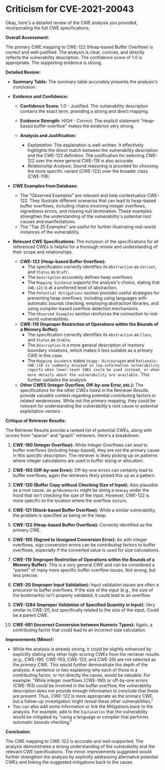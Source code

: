 # Criticism for CVE-2021-20043

Okay, here's a detailed review of the CWE analysis you provided, incorporating the full CWE specifications.

**Overall Assessment:**

The primary CWE mapping to CWE-122 (Heap-based Buffer Overflow) is correct and well-justified. The analysis is clear, concise, and directly reflects the vulnerability description. The confidence score of 1.0 is appropriate. The supporting evidence is strong.

**Detailed Review:**

*   **Summary Table:** The summary table accurately presents the analysis's conclusion.

*   **Evidence and Confidence:**

    *   **Confidence Score:** 1.0 - Justified. The vulnerability description contains the exact term, providing a strong and direct mapping.
    *   **Evidence Strength:** HIGH - Correct. The explicit statement "Heap-based buffer overflow" makes the evidence very strong.
    *   **Analysis and Justification:**

        *   *Explanation:* The explanation is well-written. It effectively highlights the direct match between the vulnerability description and the CWE-122 definition. The justification for selecting CWE-122 over the more general CWE-119 is also accurate.
        *   *Relationship Analysis:* Sound reasoning is provided for choosing the more specific variant (CWE-122) over the broader class (CWE-119).

*   **CWE Examples from Database:**

    *   The "Observed Examples" are relevant and help contextualize CWE-122. They illustrate different scenarios that can lead to heap-based buffer overflows, including chains involving integer overflows, signedness errors, and missing null termination. These examples strengthen the understanding of the vulnerability's potential root causes and manifestations.
    *   The "Top 25 Examples" are useful for further illustrating real-world instances of the vulnerability.

*   **Relevant CWE Specifications:** The inclusion of the specifications for all referenced CWEs is helpful for a thorough review and understanding of their scope and relationships.

    *   **CWE-122 (Heap-based Buffer Overflow):**
        *   The specification correctly identifies its `Abstraction` as `Variant`, and `Status` as `Draft`.
        *   The `Description` accurately defines heap overflows.
        *   The `Mapping Guidance` supports the analysis's choice, stating that `CWE-122` is at a preferred level of abstraction.
        *   The `Potential Mitigations` section provides useful strategies for preventing heap overflows, including using languages with automatic bounds checking, employing abstraction libraries, and using compiler-based overflow detection mechanisms.
        *   The `Observed Examples` section reinforces the connection to real-world vulnerabilities.
    *   **CWE-119 (Improper Restriction of Operations within the Bounds of a Memory Buffer):**
        *   The specification correctly identifies its `Abstraction` as `Class`, and `Status` as `Stable`.
        *   The `Description` is a more general description of memory boundary violations, which makes it less suitable as a primary CWE in this case.
        *    The `Mapping Guidance` states `Usage: Discouraged` and  `Rationale: CWE-119 is commonly misused in low-information vulnerability reports when lower-level CWEs could be used instead, or when more details about the vulnerability are available.` This further validates the analysis.
    *   **Other CWES (Integer Overflow, Off-by-one Error, etc.):** The specifications for the other CWEs listed in the Retriever Results provide valuable context regarding potential contributing factors or related weaknesses. While not the primary mapping, they could be relevant for understanding the vulnerability's root cause or potential exploitation vectors.

**Critique of Retriever Results:**

The Retriever Results provide a ranked list of potential CWEs, along with scores from "sparse" and "graph" retrievers. Here's a breakdown:

1.  **CWE-190 (Integer Overflow):** While Integer Overflows can *lead* to buffer overflows (including heap-based), they are not the primary cause in this *specific* description. The retriever is likely picking up on patterns where integer calculations are used in buffer sizing or allocation.

2.  **CWE-193 (Off-by-one Error):** Off-by-one errors can certainly lead to buffer overflows, again the retrievers likely picked this up as a pattern.

3.  **CWE-120 (Buffer Copy without Checking Size of Input):** Also plausible as a root cause, as `getBookmarks` might be doing a `memcpy` under the hood that isn't checking the size of the input. However, CWE-122 is more specific to the location where the overflow occurs.

4.  **CWE-121 (Stack-based Buffer Overflow):** While a similar vulnerability, the problem is specified as being on the heap.

5.  **CWE-122 (Heap-based Buffer Overflow):** Correctly identified as the primary CWE.

6.  **CWE-195 (Signed to Unsigned Conversion Error):** As with integer overflows, sign conversion errors can be *contributing* factors to buffer overflows, especially if the converted value is used for size calculations.

7.  **CWE-119 (Improper Restriction of Operations within the Bounds of a Memory Buffer):** This is a very general CWE and can be considered a "parent" of many more specific buffer overflow issues. Not wrong, but less precise.

8.  **CWE-20 (Improper Input Validation):** Input validation issues are often a precursor to buffer overflows. If the size of the input (e.g., the size of the bookmarks) isn't properly validated, it could lead to an overflow.

9.  **CWE-1284 (Improper Validation of Specified Quantity in Input):** Very similar to CWE-20, but specifically related to the size of the input. Could be a parent CWE.

10. **CWE-681 (Incorrect Conversion between Numeric Types):** Again, a contributing factor that could lead to an incorrect size calculation.

**Improvements (Minor):**

*   While the analysis is already strong, it could be slightly enhanced by explicitly stating why other high-scoring CWEs from the retriever results (e.g., CWE-190, CWE-193, CWE-120, and CWE-20) are not selected as the *primary* CWE. This would further demonstrate the depth of the analysis. A sentence or two explaining why each of those is a contributing factor, or not directly the cause, would be valuable. For example: "While integer overflows (CWE-190) or off-by-one errors (CWE-193) *could* be involved in the buffer overflow, the vulnerability description does not provide enough information to conclude that these are present. Thus, CWE-122 is more appropriate as the primary CWE, but a follow-up investigation might reveal these other vulnerabilities."
* You can also add some information or link the Mitigations back to the analysis. For example, add to the `Explanation` that the vulnerability would be mitigated by "using a language or compiler that performs automatic bounds checking."

**Conclusion:**

The CWE mapping to CWE-122 is accurate and well-supported. The analysis demonstrates a strong understanding of the vulnerability and the relevant CWE specifications. The minor improvements suggested would further strengthen the analysis by explicitly addressing alternative potential CWEs and linking the suggested mitigations back to the cause.